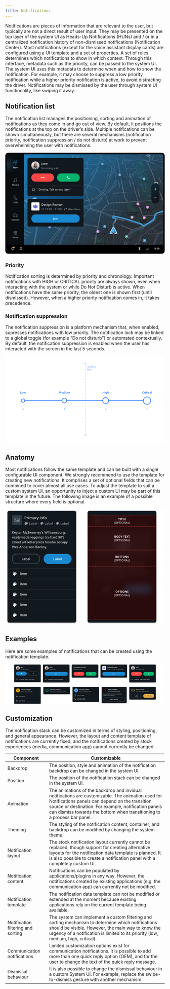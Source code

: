 ```yaml
---
title: Notifications
---
```


Notifications are pieces of information that are relevant to the user, but typically are not a 
direct result of user input. They may be presented on the top layer of the system UI as Heads-Up 
Notifications (HUNs) and / or in a centralized notification history of non-dismissed notifications 
(Notification Center). Most notifications (except for the voice assistant display cards) are 
configured using a UI template and a set of properties. A set of rules determines which 
notifications to show in which context. Through this interface, metadata such as the priority, can 
be passed to the system UI. The system UI uses this metadata to determine when and how to show the 
notification. For example, it may choose to suppress a low priority notification while a higher 
priority notification is active, to avoid distracting the driver. Notifications may be dismissed by 
the user through system UI functionality, like swiping it away.

## Notification list

The notification list manages the positioning, sorting and animation of notifications as they come 
in and go out of view. By default, it positions the notifications at the top on the driver’s side. 
Multiple notifications can be shown simultaneously, but there are several mechanisms (notification 
priority, notification suppression / do not disturb) at work to prevent overwhelming the user with 
notifications.

![notification list](images/notifications/notification-list.png)

### Priority

Notification sorting is determined by priority and chronology. Important notifications 
with HIGH or CRITICAL priority are always shown, even when interacting with the system or while Do 
Not Disturb is active. When notifications have the same priority, the oldest one is shown first 
(until dismissed). However, when a higher priority notification comes in, it takes precedence.

### Notification suppression

The notification suppression is a platform mechanism that, when enabled, supresses notifications 
with low priority. The notification lock may be linked to a global toggle (for example “Do not 
disturb”) or automated contextually. By default, the notification suppression is enabled when the 
user has interacted with the screen in the last 5 seconds.

![notification suppression](images/notifications/notification-suppression.png)

## Anatomy

Most notifications follow the same template and can be built with a single configurable UI 
component. We strongly recommend to use the template for creating new notifications. It comprises a 
set of optional fields that can be combined to cover almost all use cases. To adjust the 
template to suit a custom system UI, an opportunity to inject a custom UI may be part of this 
template in the future. The following image is an example of a possible structure where every field 
is optional.

![notification template](images/notifications/notification-template.png)

## Examples

Here are some examples of notifications that can be created using the notification template.

![notification examples](images/notifications/notification-examples.png)

## Customization

The notification stack can be customized in terms of styling, positioning, and general appearance. 
However, the layout and content template of notifications are currently fixed, and the 
notifications created by stock experiences (media, communication app) cannot currently be changed.

| Component     | Customizable  |
| ------------- | ------------- |
| Backdrop | The position, style and animation of the notification backdrop can be changed in the system UI. |
| Position | The position of the notification stack can be changed in the system UI. |
| Animation | The animations of the backdrop and invidual notifications are customizable. The animation used for Notifications panels can depend on the transition source or destination. For example, notification panels can dismiss towards the bottom when transitioning to a process bar panel. |
| Theming | The styling of the notification content, container, and backdrop can be modified by changing the system theme. |
| Notification layout | The stock notification layout currently cannot be replaced, though support for creating alternative layouts for the notification data template is planned. It is also possible to create a notification panel with a completely custom UI. |
| Notification content | Notifications can be populated by applications/plugins in any way. However, the notifications created by existing applications (e.g. the communication app) can currently not be modified. |
| Notification template | The notification data template can not be modified or extended at the moment because existing applications rely on the current template being available. |
| Notification filtering and sorting | The system can implement a custom filtering and sorting mechanism to determine which notifications should be visible. However, the main way to know the urgency of a notification is limited to its priority (low, medium, high, critical). |
| Communication notifications | Limited customization options exist for communication notifications. It is possible to add more than one quick reply option (OEM), and for the user to change the text of the quick reply message. |
| Dismissal behaviour | It is also possible to change the dismissal behaviour in a custom System UI. For example, replace the swipe-to-dismiss gesture with another mechanism.|

